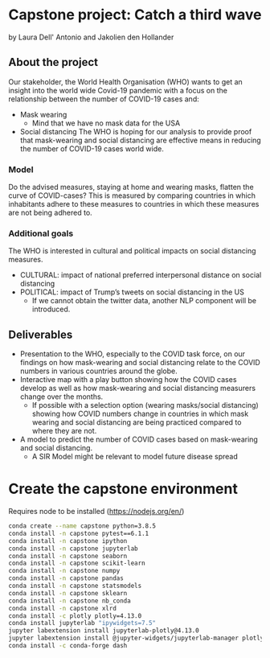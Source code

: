 # Capstone project: Catch a third wave
by Laura Dell' Antonio and Jakolien den Hollander

## About the project

Our stakeholder, the World Health Organisation (WHO) wants to get an insight into the world wide Covid-19 pandemic with a focus on the relationship between the number of COVID-19 cases and:
* Mask wearing
  * Mind that we have no mask data for the USA
* Social distancing
The WHO is hoping for our analysis to provide proof that mask-wearing and social distancing are effective means in reducing the number of COVID-19 cases world wide.

### Model 
Do the advised measures, staying at home and wearing masks, flatten the curve of COVID-cases? This is measured by comparing countries in which inhabitants adhere to these measures to countries in which these measures are not being adhered to.

### Additional goals
The WHO is interested in cultural and political impacts on social distancing measures.
* CULTURAL: impact of national preferred interpersonal distance on social distancing
* POLITICAL: impact of Trump’s tweets on social distancing in the US
  * If we cannot obtain the twitter data, another NLP component will be introduced.

## Deliverables
* Presentation to the WHO, especially to the COVID task force, on our findings on how mask-wearing and social distancing relate to the COVID numbers in various countries around the globe.
* Interactive map with a play button showing how the COVID cases develop as well as how mask-wearing and social distancing measurers change over the months.
  * If possible with a selection option (wearing masks/social distancing) showing how COVID numbers change in  countries in which mask wearing and social distancing are being practiced compared to where they are not.
* A model to predict the number of COVID cases based on mask-wearing and social distancing.
  * A SIR Model might be relevant to model future disease spread



# Create the capstone environment
Requires node to be installed (https://nodejs.org/en/)
```bash
conda create --name capstone python=3.8.5
conda install -n capstone pytest==6.1.1
conda install -n capstone ipython
conda install -n capstone jupyterlab
conda install -n capstone seaborn
conda install -n capstone scikit-learn
conda install -n capstone numpy
conda install -n capstone pandas
conda install -n capstone statsmodels
conda install -n capstone sklearn
conda install -n capstone nb_conda
conda install -n capstone xlrd
conda install -c plotly plotly=4.13.0
conda install jupyterlab "ipywidgets=7.5"
jupyter labextension install jupyterlab-plotly@4.13.0
jupyter labextension install @jupyter-widgets/jupyterlab-manager plotlywidget@4.13.0
conda install -c conda-forge dash
```
